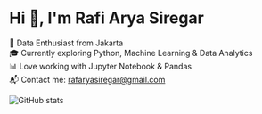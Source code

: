 # Hi 👋, I'm Rafi Arya Siregar

🚀 Data Enthusiast from Jakarta  
🎓 Currently exploring Python, Machine Learning & Data Analytics  
📊 Love working with Jupyter Notebook & Pandas  
📬 Contact me: rafaryasiregar@gmail.com

![GitHub stats](https://github-readme-stats.vercel.app/api?username=rafisiregar1444&show_icons=true&theme=tokyonight)
